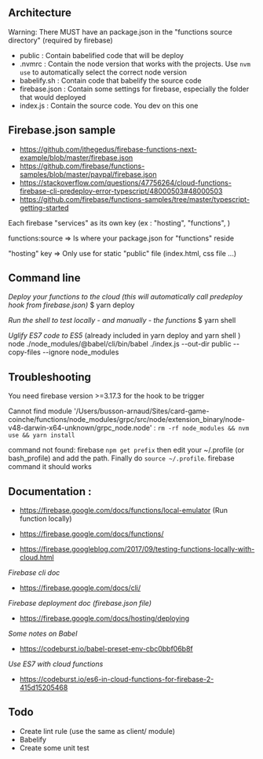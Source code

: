 ## Architecture

Warning: There MUST have an package.json in the "functions source directory" (required by firebase)

- public : Contain babelified code that will be deploy
- .nvmrc : Contain the node version that works with the projects. Use ```nvm use``` to automatically select the correct node version
- babelify.sh : Contain code that babelify the source code
- firebase.json : Contain some settings for firebase, especially the folder that would deployed
- index.js : Contain the source code. You dev on this one

## Firebase.json sample

- https://github.com/jthegedus/firebase-functions-next-example/blob/master/firebase.json
- https://github.com/firebase/functions-samples/blob/master/paypal/firebase.json
- https://stackoverflow.com/questions/47756264/cloud-functions-firebase-cli-predeploy-error-typescript/48000503#48000503
- https://github.com/firebase/functions-samples/tree/master/typescript-getting-started

Each firebase "services" as its own key (ex : "hosting", "functions", )

functions:source => Is where your package.json for "functions" reside

"hosting" key => Only use for static "public" file (index.html, css file ...)

## Command line 

_Deploy your functions to the cloud (this will automatically call predeploy hook from firebase.json)_
$ yarn deploy

_Run the shell to test locally - and manually - the functions_
$ yarn shell

_Uglify ES7 code to ES5_ (already included in yarn deploy and yarn shell ) 
node ./node_modules/\@babel/cli/bin/babel ./index.js --out-dir public --copy-files --ignore node_modules

## Troubleshooting 

You need firebase version >=3.17.3 for the hook to be trigger

Cannot find module '/Users/busson-arnaud/Sites/card-game-coinche/functions/node_modules/grpc/src/node/extension_binary/node-v48-darwin-x64-unknown/grpc_node.node' :
``` rm -rf node_modules && nvm use && yarn install ```

command not found: firebase
``` npm get prefix ```
then edit your ~/.profile (or bash_profile) and add the path. Finally do ```source ~/.profile```. firebase command it should works


## Documentation : 

- https://firebase.google.com/docs/functions/local-emulator (Run function locally)

- https://firebase.google.com/docs/functions/

- https://firebase.googleblog.com/2017/09/testing-functions-locally-with-cloud.html

_Firebase cli doc_
- https://firebase.google.com/docs/cli/

_Firebase deployment doc (firebase.json file)_
- https://firebase.google.com/docs/hosting/deploying

_Some notes on Babel_
- https://codeburst.io/babel-preset-env-cbc0bbf06b8f

_Use ES7 with cloud functions_
- https://codeburst.io/es6-in-cloud-functions-for-firebase-2-415d15205468


## Todo 

- Create lint rule (use the same as client/ module)
- Babelify 
- Create some unit test
